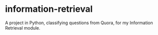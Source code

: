 # information-retrieval
A project in Python, classifying questions from Quora, for my Information Retrieval module.
